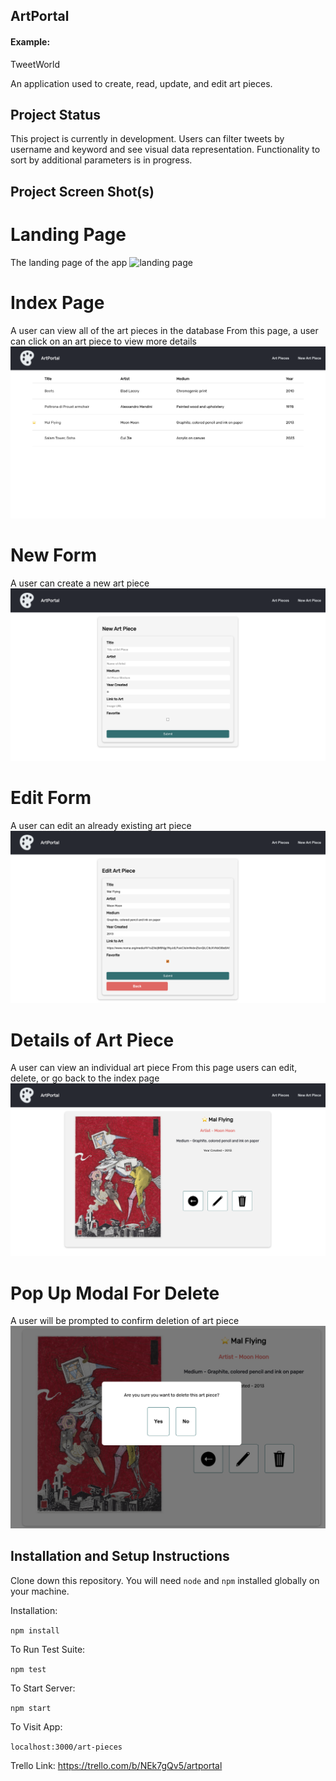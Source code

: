 ## ArtPortal

#### Example:

TweetWorld 

An application used to create, read, update, and edit art pieces.

## Project Status
This project is currently in development. Users can filter tweets by username and keyword and see visual data representation. Functionality to sort by additional parameters is in progress.

## Project Screen Shot(s)
# Landing Page
The landing page of the app
![landing page](./src/Assets/landing-page.png)

# Index Page
A user can view all of the art pieces in the database
From this page, a user can click on an art piece to view more details
![index page](./src/Assets/index-page.png)

# New Form
A user can create a new art piece
![new form](./src/Assets/new-page.png)

# Edit Form
A user can edit an already existing art piece
![edit form](./src/Assets/edit-page.png)

# Details of Art Piece
A user can view an individual art piece
From this page users can edit, delete, or go back to the index page
![details](./src/Assets/details-page.png)

# Pop Up Modal For Delete
A user will be prompted to confirm deletion of art piece
![delete](./src/Assets/delete-modal.png)

## Installation and Setup Instructions

Clone down this repository. You will need `node` and `npm` installed globally on your machine.  

Installation:

`npm install`  

To Run Test Suite:  

`npm test`  

To Start Server:

`npm start`  

To Visit App:

`localhost:3000/art-pieces`  


Trello Link: https://trello.com/b/NEk7gQv5/artportal